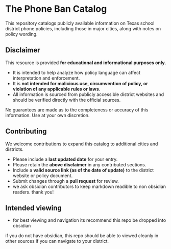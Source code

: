 # The Phone Ban Catalog

This repository catalogs publicly available information on Texas school district phone policies, including those in major cities, along with notes on policy wording.

## Disclaimer
This resource is provided **for educational and informational purposes only**.  

- It is intended to help analyze how policy language can affect interpretation and enforcement.  
- It is **not intended for malicious use, circumvention of policy, or violation of any applicable rules or laws**.  
- All information is sourced from publicly accessible district websites and should be verified directly with the official sources.  

No guarantees are made as to the completeness or accuracy of this information. Use at your own discretion.

## Contributing
We welcome contributions to expand this catalog to additional cities and districts.  

- Please include a **last updated date** for your entry.  
- Please retain the **above disclaimer** in any contributed sections.  
- Include a **valid source link (as of the date of update)** to the district website or policy document.  
- Submit changes through a **pull request** for review.
- we ask obsidian contributors to keep markdown readible to non obsidian readers. thank you!

## Intended viewing

- for best viewing and navigation its recommend this repo be dropped into obsidian
  
if you do not have obsidian, this repo should be able to viewed cleanly in other sources if you can navigate to your district.

